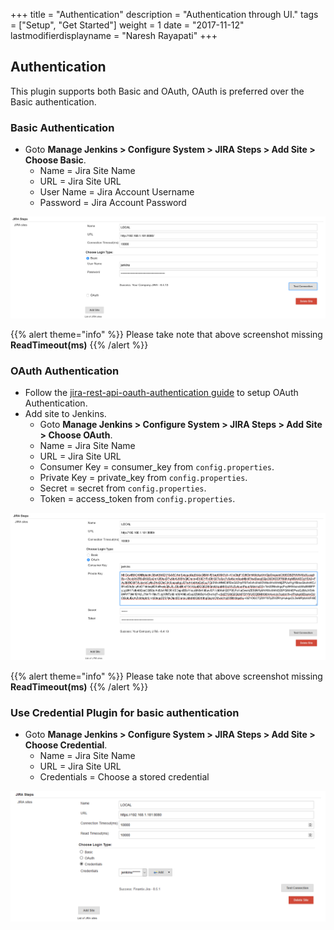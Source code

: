 +++
title = "Authentication"
description = "Authentication through UI."
tags = ["Setup", "Get Started"]
weight = 1
date = "2017-11-12"
lastmodifierdisplayname = "Naresh Rayapati"
+++

## Authentication

This plugin supports both Basic and OAuth, OAuth is preferred over the Basic authentication.

### Basic Authentication

* Goto **Manage Jenkins > Configure System > JIRA Steps > Add Site > Choose Basic**.
  * Name = Jira Site Name
  * URL = Jira Site URL
  * User Name = Jira Account Username
  * Password = Jira Account Password

![Basic](https://raw.githubusercontent.com/jenkinsci/jira-steps-plugin/master/hugo/static/images/jira_site_basic.png)

{{% alert theme="info" %}} Please take note that above screenshot missing **ReadTimeout(ms)** {{% /alert %}}

### OAuth Authentication

* Follow the [jira-rest-api-oauth-authentication guide](https://developer.atlassian.com/cloud/jira/platform/jira-rest-api-oauth-authentication/) to setup OAuth Authentication.
* Add site to Jenkins.
  * Goto **Manage Jenkins > Configure System > JIRA Steps > Add Site > Choose OAuth**.
  * Name = Jira Site Name
  * URL = Jira Site URL
  * Consumer Key = consumer_key from `config.properties`.
  * Private Key = private_key from `config.properties`.
  * Secret = secret from `config.properties`.
  * Token  = access_token from `config.properties`.

![OAuth](https://raw.githubusercontent.com/jenkinsci/jira-steps-plugin/master/hugo/static/images/jira_site_oauth.png)

{{% alert theme="info" %}} Please take note that above screenshot missing **ReadTimeout(ms)** {{% /alert %}}

### Use Credential Plugin for basic authentication

* Goto **Manage Jenkins > Configure System > JIRA Steps > Add Site > Choose Credential**.
  * Name = Jira Site Name
  * URL = Jira Site URL
  * Credentials = Choose a stored credential

![Credential](https://raw.githubusercontent.com/jenkinsci/jira-steps-plugin/master/hugo/static/images/jira_site_credential.png)

